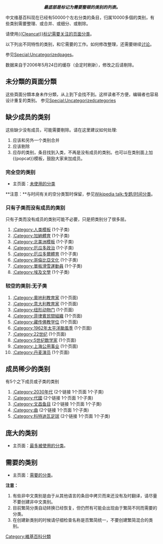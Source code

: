<center>

***最底部是标记为需要整顿的类别的列表。***

</center>

中文维基百科现在已经有50000个左右分类的条目，归属10000多個的类别，有些类别需要整理、或合并、或细分、或剔除。

请使用[{{Cleancat}}标记需要关注的页面分类](../Page/Template:Cleancat.md "wikilink")。

以下列出不同特性的类别，和它需要的工作。如何修改整理，还需要继续[讨论](../Page/Wikipedia_talk:类别整理.md "wikilink")。

参见[Special:Uncategorizedpages](../Page/Special:Uncategorizedpages.md "wikilink")。

数据来自于2006年5月24日的缓存（会定时刷新），修改之后请剔除。

## 未分類的頁面分類

这些頁面分類本身未作分類，从上到下会找不到。这样读者不方便，编辑者也容易设计重复的类别。
参见[Special:Uncategorizedcategories](../Page/Special:Uncategorizedcategories.md "wikilink")

## 缺少成员的类别

这些缺少没有成员，可能需要剔除。请在这里建议如何处理:

1.  应该和另外一个类别合并
2.  应该剔除
3.  应存的类别，条目找到入类，不再是没有成员的类别。也可以在类别面上加{{popcat}}模板，鼓励大家来加成员。

### 完全空的类别

  -
    主页面：[未使用的分类](../Page/Special:Unusedcategories.md "wikilink")

**注意：**与时间有关的空分类暂时保留，参见[Wikipedia
talk:专题/时间分类](../Page/Wikipedia_talk:专题/时间分类.md "wikilink")。

### 只有子类而没有成员的类别

只有子类而没有成员的类别可能不必要，只是把类别分了很多层。

1.  [:Category:人类模板](https://zh.wikipedia.org/wiki/Category:人类模板 "wikilink")
    (1个子类)
2.  [:Category:加納體育](https://zh.wikipedia.org/wiki/Category:加納體育 "wikilink")
    (1个子类)
3.  [:Category:北美洲模板](https://zh.wikipedia.org/wiki/Category:北美洲模板 "wikilink")
    (1个子类)
4.  [:Category:厄瓜多政治](https://zh.wikipedia.org/wiki/Category:厄瓜多政治 "wikilink")
    (1个子类)
5.  [:Category:厄瓜多爾體育](https://zh.wikipedia.org/wiki/Category:厄瓜多爾體育 "wikilink")
    (1个子类)
6.  [:Category:哥倫比亞文化](https://zh.wikipedia.org/wiki/Category:哥倫比亞文化 "wikilink")
    (1个子类)
7.  [:Category:單板滑雪運動員](https://zh.wikipedia.org/wiki/Category:單板滑雪運動員 "wikilink")
    (1个子类)
8.  [:Category:埃及文學](https://zh.wikipedia.org/wiki/Category:埃及文學 "wikilink")
    (1个子类)

### 较空的类别:无子类

1.  [:Category:奧地利教育家](https://zh.wikipedia.org/wiki/Category:奧地利教育家 "wikilink")
    (1个页面)
2.  [:Category:意大利教育家](https://zh.wikipedia.org/wiki/Category:意大利教育家 "wikilink")
    (1个页面)
3.  [:Category:纽形动物门](https://zh.wikipedia.org/wiki/Category:纽形动物门 "wikilink")
    (1个页面)
4.  [:Category:菲律賓民間組織](https://zh.wikipedia.org/wiki/Category:菲律賓民間組織 "wikilink")
    (1个页面)
5.  [:Category:藏传佛教学位](https://zh.wikipedia.org/wiki/Category:藏传佛教学位 "wikilink")
    (1个页面)
6.  [:Category:1962年太平洋颱風季](https://zh.wikipedia.org/wiki/Category:1962年太平洋颱風季 "wikilink")
    (1个页面)
7.  [:Category:22世纪](https://zh.wikipedia.org/wiki/Category:22世纪 "wikilink")
    (1个页面)
8.  [:Category:5世纪数学家](https://zh.wikipedia.org/wiki/Category:5世纪数学家 "wikilink")
    (1个页面)
9.  [:Category:上海公用事业](https://zh.wikipedia.org/wiki/Category:上海公用事业 "wikilink")
    (1个页面)
10. [:Category:丹麦演员](https://zh.wikipedia.org/wiki/Category:丹麦演员 "wikilink")
    (1个页面)

## 成员稀少的类别

有5个之下成员或子类的类别

1.  [:Category:2030年代](https://zh.wikipedia.org/wiki/Category:2030年代 "wikilink")
    (2个链接 1个页面 1个子类)
2.  [:Category:代國](https://zh.wikipedia.org/wiki/Category:代國 "wikilink")
    (2个链接 1个页面 1个子类)
3.  [:Category:文昌鱼目](https://zh.wikipedia.org/wiki/Category:文昌鱼目 "wikilink")
    (2个链接 1个页面 1个子类)
4.  [:Category:曲](https://zh.wikipedia.org/wiki/Category:曲 "wikilink")
    (2个链接 1个页面 1个子类)
5.  [:Category:科特迪瓦足球](https://zh.wikipedia.org/wiki/Category:科特迪瓦足球 "wikilink")
    (2个链接 1个页面 1个子类)

## 庞大的类别

  -
    主页面：[最多被使用的分类](../Page/Special:Mostlinkedcategories.md "wikilink")。

## 需要的类别

  -
    主页面：[需要的分类](../Page/Special:Wantedcategories.md "wikilink")。

**注意：**

1.  有些非中文类别是由于从其他语言的条目中拷贝而来还没有及时翻译，请尽量不要创建非中文类别。
2.  目前繁简分类自动转换已经恢复，但仍然有可能会出现由于繁简不同而需要的分类。
3.  在创建新类别的时候请仔细检查名称是否繁简统一，不要创建繁简混合的类别。

[Category:維基百科分類](https://zh.wikipedia.org/wiki/Category:維基百科分類 "wikilink")